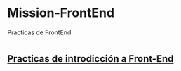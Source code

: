 # Mission-FrontEnd
Practicas de FrontEnd
#
## [Practicas de introdicción a Front-End](Practicas_de_Intro_a_Frontend/requerimientos.md)

